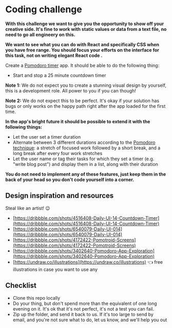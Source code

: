 # Coding challenge

**With this challenge we want to give you the opportunity to show off your creative side. It's fine to work with static values or data from a text file, no need to go all engineery on this.** 

**We want to see what you can do with React and specifically CSS when you have free range. You should focus your efforts on the interface for this task, not on writing elegant React code .**

Create a [Pomodoro timer](https://en.wikipedia.org/wiki/Pomodoro_Technique) app. It should be able to do the following thing:

- Start and stop a 25 minute countdown timer

**Note 1:** We do not expect you to create a stunning visual design by yourself, this is a development role. All power to you if you can though!

**Note 2:** We do not expect this to be perfect. It's okay if your solution has bugs or only works on the happy path right after the app loaded for the first time.

**In the app's bright future it should be possible to extend it with the following things:**

- Let the user set a timer duration
- Alternate between 3 different durations according to the [Pomodoro technique](https://en.wikipedia.org/wiki/Pomodoro_Technique): a stretch of focused work followed by a short break, and a long break after every four work stretches
- Let the user name or tag their tasks for which they set a timer (e.g. "write blog post") and display them in a list, along with their duration

**You do not need to implement any of these features, just keep them in the back of your head so you don't code yourself into a corner.**

## Design inspiration and resources

Steal like an artist! 😉

- [https://dribbble.com/shots/4516408-Daily-UI-14-Countdown-Timer](https://dribbble.com/shots/4516408-Daily-UI-14-Countdown-Timer)
- [https://dribbble.com/shots/6540079-Daily-UI-014](https://dribbble.com/shots/6540079-Daily-UI-014)
- [https://dribbble.com/shots/4172422-Pomotroid-Screens](https://dribbble.com/shots/4172422-Pomotroid-Screens)
- [https://dribbble.com/shots/3402640-Pomodoro-App-Exploration](https://dribbble.com/shots/3402640-Pomodoro-App-Exploration)
- [https://undraw.co/illustrations](https://undraw.co/illustrations) 👈  free illustrations in case you want to use any

## Checklist

- Clone this repo locally
- Do your thing, but don't spend more than the equivalent of one long evening on it. It's ok that it's not perfect, it's not a test you can fail.
- Zip up the folder, and send it back to us. If it's too large to send by email, and you're not sure what to do, let us know, and we'll help you out
